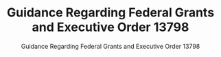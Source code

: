 ---
layout: resources-landing
title: "Guidance Regarding Federal Grants and Executive Order 13798"
subtitle: "Guidance Regarding Federal Grants and Executive Order 13798"
external_link: https://www.whitehouse.gov/wp-content/uploads/2020/01/M-20-09.pdf
filters: federal-financial-assistance coffa memorandum omb 2020
fiscal_year: 2020
---